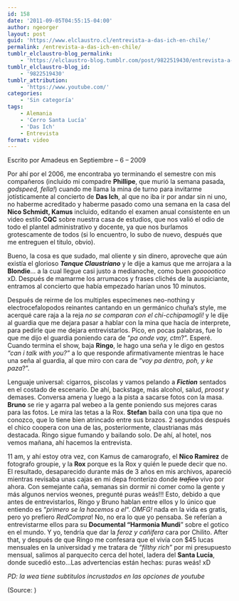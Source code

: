 ```yaml
---
id: 158
date: '2011-09-05T04:55:15-04:00'
author: ngeorger
layout: post
guid: 'https://www.elclaustro.cl/entrevista-a-das-ich-en-chile/'
permalink: /entrevista-a-das-ich-en-chile/
tumblr_elclaustro-blog_permalink:
    - 'https://elclaustro-blog.tumblr.com/post/9822519430/entrevista-a-das-ich-en-chile'
tumblr_elclaustro-blog_id:
    - '9822519430'
tumblr_attribution:
    - 'https://www.youtube.com/'
categories:
    - 'Sin categoría'
tags:
    - Alemania
    - 'Cerro Santa Lucía'
    - 'Das Ich'
    - Entrevista
format: video
---
```


Escrito por Amadeus en Septiembre – 6 – 2009

Por ahí por el 2006, me encontraba yo terminando el semestre con mis compañeros (incluido mi compadre **Phillipe**, que murió la semana pasada, *godspeed, fella!*) cuando me llama la mina de turno para invitarme jotísticamente al concierto de **Das Ich**, al que no iba ir por andar sin ni uno, no haberme acreditado y haberme pasado como una semana en la casa del **Nico Schmidt, Kamus** incluido, editando el examen anual consistente en un video estilo **CQC** sobre nuestra casa de estudios, que nos valió el odio de todo el plantel administrativo y docente, ya que nos burlamos grotescamente de todos (si lo encuentro, lo subo de nuevo, después que me entreguen el titulo, obvio).

Bueno, la cosa es que sudado, mal oliente y sin dinero, aproveche que aún existía el glorioso ***Tanque Claustriano*** y le dije a kamus que me arrojara a la **Blondie**… a la cual llegue casi justo a medianoche, como buen *goooootico* xD. Después de mamarme los arrumacos y frases clichés de la auspiciante, entramos al concierto que había empezado harían unos 10 minutos.

Después de reirme de los multiples especímenes neo-nothing y electrocefalopodos reinantes cantando en un germánico chuña’s style, me acerqué care raja a la reja *no se comparan con el chi-cchipamogli!* y le dije al guardia que me dejara pasar a hablar con la mina que hacía de interprete, para pedirle que me dejara entrevistarlos. Pico, en pocas palabras, fue lo que me dijo el guardia poniendo cara de “*pa onde vay, ctm*?”. Esperé. Cuando termina el show, baja **Ringo**, le hago una seña y le digo en gestos *“can i talk with you?”* a lo que responde afirmativamente mientras le hace una seña al guardia, al que miro con cara de “*voy pa dentro, poh, y ke paza*?”.

Lenguaje universal: cigarros, piscolas y vamos pelando a ***Fiction*** sentados en el costado de escenario. De ahí, backstage, más alcohol, salud, *proost y* demases. Conversa amena y luego a la pista a sacarse fotos con la masa. **Bruno** se rie y agarra pal webeo a la gente poniendo sus mejores caras para las fotos. Le mira las tetas a la Rox. **Stefan** baila con una tipa que no conozco, que lo tiene bien atrincado entre sus brazos. 2 segundos después el chico coopera con una de las, posteriormente, claustrianas más destacada. Ringo sigue fumando y bailando solo. De ahí, al hotel, nos vemos mañana, ahí hacemos la entrevista.

11 am, y ahí estoy otra vez, con Kamus de camarografo, el **Nico Ramirez** de fotografo groupie, y la **Rox** porque es la Rox y quién le puede decir que no. El resultado, desaparecido durante más de 3 años en mis archivos, apareció mientras revisaba unas cajas en mi depa fronterizo donde <strike>*trafico*</strike> vivo por ahora. Con semejante caña, semanas sin dormir ni comer como la gente y más algunos nervios weones, pregunté puras weás!!! Esto, debido a que antes de entrevistarlos, Ringo y Bruno hablan entre ellos y lo único que entiendo es “*primero se la hacemos a el*“. *OMFG!* nada en la vida es gratis, pero yo prefiero *RedCompra*! No, no era lo que yo pensaba. Se referían a entrevistarme ellos para su **Documental “Harmonia Mundi**” sobre el gotico en el mundo. Y yo, tendría que dar la *feroz y cañifera* cara por Chilito. After that, y después de que Ringo me confesara que el vivía con $45 lucas mensuales en la universidad y me tratara de *“filthy rich”* por mi presupuesto mensual, salimos al parquecito cerca del hotel, ladera del **Santa Lucía**, donde sucedió esto…Las advertencias están hechas: puras weás! xD

*PD: la wea tiene subtitulos incrustados en las opciones de youtube*

<div class="attribution">(<span>Source:</span> <https://www.youtube.com/>)</div>